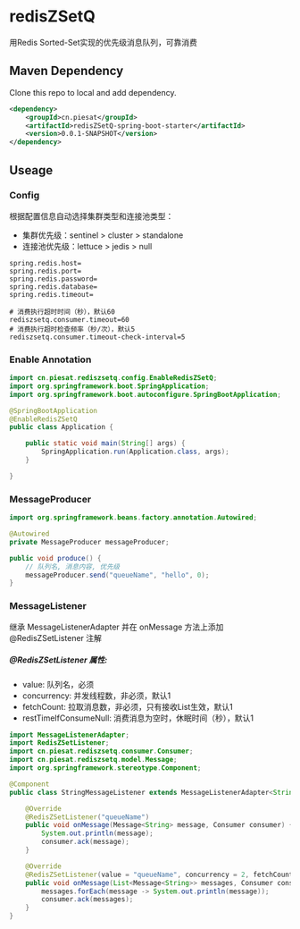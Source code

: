 # redisZSetQ
用Redis Sorted-Set实现的优先级消息队列，可靠消费

## Maven Dependency
Clone this repo to local and add dependency.
```xml
<dependency>
    <groupId>cn.piesat</groupId>
    <artifactId>redisZSetQ-spring-boot-starter</artifactId>
    <version>0.0.1-SNAPSHOT</version>
</dependency>
```
## Useage
### Config
根据配置信息自动选择集群类型和连接池类型：
- 集群优先级：sentinel > cluster > standalone
- 连接池优先级：lettuce > jedis > null
```properties
spring.redis.host=
spring.redis.port=
spring.redis.password=
spring.redis.database=
spring.redis.timeout=

# 消费执行超时时间（秒），默认60
rediszsetq.consumer.timeout=60
# 消费执行超时检查频率（秒/次），默认5
rediszsetq.consumer.timeout-check-interval=5
```
### Enable Annotation

```java
import cn.piesat.rediszsetq.config.EnableRedisZSetQ;
import org.springframework.boot.SpringApplication;
import org.springframework.boot.autoconfigure.SpringBootApplication;

@SpringBootApplication
@EnableRedisZSetQ
public class Application {

    public static void main(String[] args) {
        SpringApplication.run(Application.class, args);
    }

}
```
### MessageProducer

```java
import org.springframework.beans.factory.annotation.Autowired;

@Autowired
private MessageProducer messageProducer;

public void produce() {
    // 队列名, 消息内容, 优先级
    messageProducer.send("queueName", "hello", 0);
}
```
### MessageListener
继承 MessageListenerAdapter<T> 并在 onMessage 方法上添加 @RedisZSetListener 注解
##### @RedisZSetListener 属性:
- value: 队列名，必须
- concurrency: 并发线程数，非必须，默认1
- fetchCount: 拉取消息数，非必须，只有接收List生效，默认1
- restTimeIfConsumeNull: 消费消息为空时，休眠时间（秒），默认1

```java
import MessageListenerAdapter;
import RedisZSetListener;
import cn.piesat.rediszsetq.consumer.Consumer;
import cn.piesat.rediszsetq.model.Message;
import org.springframework.stereotype.Component;

@Component
public class StringMessageListener extends MessageListenerAdapter<String> {

    @Override
    @RedisZSetListener("queueName")
    public void onMessage(Message<String> message, Consumer consumer) {
        System.out.println(message);
        consumer.ack(message);
    }

    @Override
    @RedisZSetListener(value = "queueName", concurrency = 2, fetchCount = 2)
    public void onMessage(List<Message<String>> messages, Consumer consumer) {
        messages.forEach(message -> System.out.println(message));
        consumer.ack(messages);
    }
}
```
